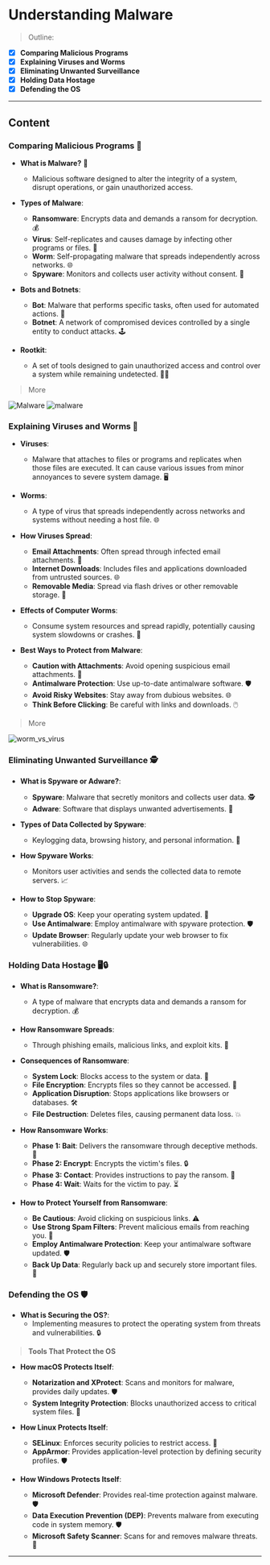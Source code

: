 # Understanding Malware

> Outline:

- [x] **Comparing Malicious Programs**
- [x] **Explaining Viruses and Worms**
- [x] **Eliminating Unwanted Surveillance**
- [x] **Holding Data Hostage**
- [x] **Defending the OS**

---

## Content

### Comparing Malicious Programs 🦠

- **What is Malware?** 🦠

  - Malicious software designed to alter the integrity of a system, disrupt operations, or gain unauthorized access.

- **Types of Malware**:

  - **Ransomware**: Encrypts data and demands a ransom for decryption. 💰
  - **Virus**: Self-replicates and causes damage by infecting other programs or files. 🦠
  - **Worm**: Self-propagating malware that spreads independently across networks. 🌐
  - **Spyware**: Monitors and collects user activity without consent. 👀

- **Bots and Botnets**:

  - **Bot**: Malware that performs specific tasks, often used for automated actions. 🤖
  - **Botnet**: A network of compromised devices controlled by a single entity to conduct attacks. 🕹️

- **Rootkit**:
  - A set of tools designed to gain unauthorized access and control over a system while remaining undetected. 🕵️‍♂️

> More

![Malware](./assets/malware.png)
![malware](./assets/malware1.png)

### Explaining Viruses and Worms 🦠

- **Viruses**:

  - Malware that attaches to files or programs and replicates when those files are executed. It can cause various issues from minor annoyances to severe system damage. 🖥️

- **Worms**:

  - A type of virus that spreads independently across networks and systems without needing a host file. 🌐

- **How Viruses Spread**:

  - **Email Attachments**: Often spread through infected email attachments. 📧
  - **Internet Downloads**: Includes files and applications downloaded from untrusted sources. 🌐
  - **Removable Media**: Spread via flash drives or other removable storage. 💽

- **Effects of Computer Worms**:

  - Consume system resources and spread rapidly, potentially causing system slowdowns or crashes. 🛑

- **Best Ways to Protect from Malware**:
  - **Caution with Attachments**: Avoid opening suspicious email attachments. 🚫
  - **Antimalware Protection**: Use up-to-date antimalware software. 🛡️
  - **Avoid Risky Websites**: Stay away from dubious websites. 🌐
  - **Think Before Clicking**: Be careful with links and downloads. 🖱️

> More

![worm_vs_virus](./assets/malware.jpg)

### Eliminating Unwanted Surveillance 🕵️

- **What is Spyware or Adware?**:

  - **Spyware**: Malware that secretly monitors and collects user data. 🕵️
  - **Adware**: Software that displays unwanted advertisements. 📢

- **Types of Data Collected by Spyware**:

  - Keylogging data, browsing history, and personal information. 🔑

- **How Spyware Works**:

  - Monitors user activities and sends the collected data to remote servers. 📈

- **How to Stop Spyware**:
  - **Upgrade OS**: Keep your operating system updated. 🔄
  - **Use Antimalware**: Employ antimalware with spyware protection. 🛡️
  - **Update Browser**: Regularly update your web browser to fix vulnerabilities. 🌐

### Holding Data Hostage 🖥️🔒

- **What is Ransomware?**:

  - A type of malware that encrypts data and demands a ransom for decryption. 💰

- **How Ransomware Spreads**:

  - Through phishing emails, malicious links, and exploit kits. 📧

- **Consequences of Ransomware**:

  - **System Lock**: Blocks access to the system or data. 🚫
  - **File Encryption**: Encrypts files so they cannot be accessed. 🔐
  - **Application Disruption**: Stops applications like browsers or databases. 🛠️
  - **File Destruction**: Deletes files, causing permanent data loss. 💥

- **How Ransomware Works**:

  - **Phase 1: Bait**: Delivers the ransomware through deceptive methods. 🎣
  - **Phase 2: Encrypt**: Encrypts the victim's files. 🔒
  - **Phase 3: Contact**: Provides instructions to pay the ransom. 💬
  - **Phase 4: Wait**: Waits for the victim to pay. ⏳

- **How to Protect Yourself from Ransomware**:
  - **Be Cautious**: Avoid clicking on suspicious links. ⚠️
  - **Use Strong Spam Filters**: Prevent malicious emails from reaching you. 📧
  - **Employ Antimalware Protection**: Keep your antimalware software updated. 🛡️
  - **Back Up Data**: Regularly back up and securely store important files. 💾

### Defending the OS 🛡️

- **What is Securing the OS?**:
  - Implementing measures to protect the operating system from threats and vulnerabilities. 🔒

> **Tools That Protect the OS**

- **How macOS Protects Itself**:

  - **Notarization and XProtect**: Scans and monitors for malware, provides daily updates. 🛡️
  - **System Integrity Protection**: Blocks unauthorized access to critical system files. 🔐

- **How Linux Protects Itself**:

  - **SELinux**: Enforces security policies to restrict access. 🔐
  - **AppArmor**: Provides application-level protection by defining security profiles. 🛡️

- **How Windows Protects Itself**:
  - **Microsoft Defender**: Provides real-time protection against malware. 🛡️
  - **Data Execution Prevention (DEP)**: Prevents malware from executing code in system memory. 🛡️
  - **Microsoft Safety Scanner**: Scans for and removes malware threats. 🦠

---
